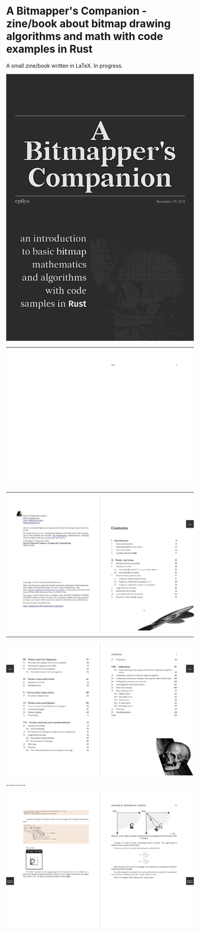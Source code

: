 # A Bitmapper's Companion - zine/book about bitmap drawing algorithms and math with code examples in Rust

A small zine/book written in LaTeX. In progress.

<kbd>

![cover_sample](./cover_sample.png?raw=true)

</kbd>

--------

<kbd>

![thumb_sample](./thumb_sample.png?raw=true)

</kbd>

--------

<kbd>

![frontmatter_sample](./frontmatter_sample.png?raw=true)

</kbd>

--------

<kbd>

![frontmatter_sample2](./frontmatter_sample2.png?raw=true)

</kbd>
--------

<kbd>

![page_sample](./page_sample.png?raw=true)

</kbd>
